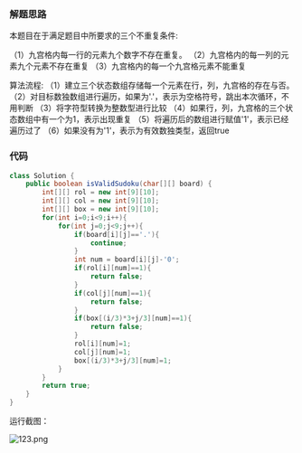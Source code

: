### 解题思路

本题目在于满足题目中所要求的三个不重复条件:

（1）九宫格内每一行的元素九个数字不存在重复。
（2）九宫格内的每一列的元素九个元素不存在重复
（3）九宫格内的每一个九宫格元素不能重复

算法流程:
（1）建立三个状态数组存储每一个元素在行，列，九宫格的存在与否。
（2）对目标数独数组进行遍历，如果为'.'，表示为空格符号，跳出本次循环，不用判断
（3）将字符型转换为整数型进行比较
（4）如果行，列，九宫格的三个状态数组中有一个为1，表示出现重复
（5）将遍历后的数组进行赋值'1'，表示已经遍历过了
（6）如果没有为'1'，表示为有效数独类型，返回true

### 代码

```java
class Solution {
    public boolean isValidSudoku(char[][] board) {
        int[][] rol = new int[9][10];
        int[][] col = new int[9][10];
        int[][] box = new int[9][10];
        for(int i=0;i<9;i++){
            for(int j=0;j<9;j++){
                if(board[i][j]=='.'){
                    continue;
                }
                int num = board[i][j]-'0';
                if(rol[i][num]==1){
                    return false;
                }
                if(col[j][num]==1){
                    return false;
                }
                if(box[(i/3)*3+j/3][num]==1){
                    return false;
                }
                rol[i][num]=1;
                col[j][num]=1;
                box[(i/3)*3+j/3][num]=1;
            }
        }
        return true;
    }
}
```

运行截图：

![123.png](https://pic.leetcode-cn.com/1614684599-yOhKeW-123.png)

